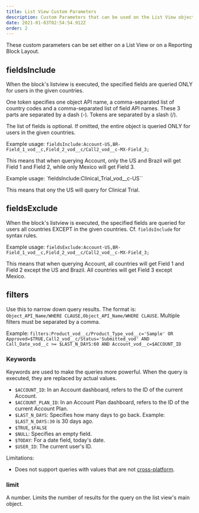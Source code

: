 ```yaml
---
title: List View Custom Parameters
description: Custom Parameters that can be used on the List View object
date: 2021-01-03T02:54:54.912Z
order: 2
---
```

These custom parameters can be set either on a List View or on a Reporting Block Layout.

## fieldsInclude

When the block's listview is executed, the specified fields are queried ONLY for users in the given countries.

One token specifies one object API name, a comma-separated list of country codes and a comma-separated list of field API names. These 3 parts are separated by a dash (-). Tokens are separated by a slash (/).

The list of fields is optional. If omitted, the entire object is queried ONLY for users in the given countries.

Example usage: `fieldsInclude:Account-US,BR-Field_1_vod__c,Field_2_vod__c/Call2_vod__c-MX-Field_3;`

This means that when querying Account, only the US and Brazil will get Field 1 and Field 2, while only Mexico will get Field 3.

Example usage: `fieldsInclude:Clinical_Trial_vod__c-US``

This means that ony the US will query for Clinical Trial.

## fieldsExclude

When the block's listview is executed, the specified fields are queried for users all countries EXCEPT in the given countries. Cf. `fieldsInclude` for syntax rules.

Example usage: `fieldsExclude:Account-US,BR-Field_1_vod__c,Field_2_vod__c/Call2_vod__c-MX-Field_3;`

This means that when querying Account, all countries will get Field 1 and Field 2 except the US and Brazil. All countries will get Field 3 except Mexico.

## filters

Use this to narrow down query results. The format is: `Object_API_Name/WHERE CLAUSE,Object_API_Name/WHERE CLAUSE`. Multiple filters must be separated by a comma.

Example: `filters:Product_vod__c/Product_Type_vod__c='Sample' OR Approved=$TRUE,Call2_vod__c/Status='Submitted_vod' AND Call_Date_vod__c >= $LAST_N_DAYS:60 AND Account_vod__c=$ACCOUNT_ID`

### Keywords

Keywords are used to make the queries more powerful. When the query is executed, they are replaced by actual values.

- `$ACCOUNT_ID`: In an Account dashboard, refers to the ID of the current Account.
- `$ACCOUNT_PLAN_ID`: In an Account Plan dashboard, refers to the ID of the current Account Plan.
- `$LAST_N_DAYS`: Specifies how many days to go back. Example: `$LAST_N_DAYS:30` is 30 days ago. 
- `$TRUE`, `$FALSE`
- `$NULL`: Specifies an empty field.
- `$TODAY`: For a date field, today's date.
- `$USER_ID`: The current user's ID.

Limitations:
- Does not support queries with values that are not [cross-platform](https://support.veeva.com/hc/en-us/articles/360021663794-Why-do-HTML-Reports-Work-Differently-on-Different-Platforms-?source=search).

### limit

A number. Limits the number of results for the query on the list view's main object.
